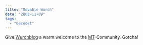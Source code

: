 ```yaml
---
title: "Movable Wurch"
date: "2002-11-09"
tags:
  - "Gecodet"
---
```


Give [Wurchblog](https://web.archive.org/web/20030706200950/http://www.wurch.de/ "Wurchblog") a warm welcome to the [MT](https://web.archive.org/web/20030706200950/http://www.movabletype.org/)\-Community. Gotcha!
